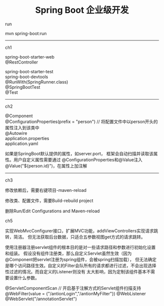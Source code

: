 <h1 align="center">
  <br>
  Spring Boot 企业级开发
  <br>
</h1>

<p>run</p>
<p>mvn spring-boot:run</p>
<hr>
<p>ch1</p>
<artifactId>spring-boot-starter-web</artifactId><br>
@RestController

<artifactId>spring-boot-starter-test</artifactId><br>
<artifactId>spring-boot-devtools</artifactId><br>
@RunWith(SpringRunner.class)<br>
@SpringBootTest<br>
@Test
<hr>
<p>ch2</p>
@Component<br>
@ConfigurationProperties(prefix = "person") // 将配置文件中以person开头的属性注入到该类中<br>
@Autowire<br>
application.properties<br>
application.yaml
<p>如果是SpringBoot默认提供的属性，如server.port，
框架会自动扫描并读取该属性。用户自定义属性需要通过
@ConfigurationProperties和@Value注入<br>
@Value("${person.id}")，在属性上加注解
</p>
<hr>

<p>ch3</p>
<p>修改依赖后，需要右键项目-maven-reload</p>
<p>修改类、配置文件，需要Build-rebuild project</p>

<p>删除Run/Edit Configurations and Maven-reload</p>

<p>ch5</p>
 <p>实现WebMvcConfigurer接口，扩展MVC功能，addViewControllers实现请求跳转，简洁。
 但无法获取后台数据，只适合五参数视图get方式的请求跳转。</p>
 
<p>
使用注册器注册servlet组件的根本目的是对一些请求路径和参数进行初始化设置和组装。
假设没有组件注册类，那么自定义Servlet虽然生效（因为@Component把servlet注册为spring组件，会被spring扫描加载），
但无法确定是哪个访问路径生效。自定义的Filter会队所有的请求都进行过滤，不会出现选择性过滤的情况。而自定义的Listener则没有
太大影响，因为定制该组件基本不需要设置什么参数。
</p>
<p>
@ServletComponentScan // 开启基于注解方式的Servlet组件扫描支持
@WebFilter(value = {"/antionLogin","/antionMyFilter"})
@WebListener
@WebServlet("/annotationServlet")
</p>
